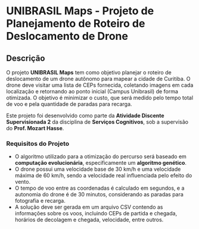 # UNIBRASIL Maps - Projeto de Planejamento de Roteiro de Deslocamento de Drone

## Descrição

O projeto **UNIBRASIL Maps** tem como objetivo planejar o roteiro de deslocamento de um drone autônomo para mapear a cidade de Curitiba. O drone deve visitar uma lista de CEPs fornecida, coletando imagens em cada localização e retornando ao ponto inicial (Campus Unibrasil) de forma otimizada. O objetivo é minimizar o custo, que será medido pelo tempo total de voo e pela quantidade de paradas para recarga.

Este projeto foi desenvolvido como parte da **Atividade Discente Supervisionada 2** da disciplina de **Serviços Cognitivos**, sob a supervisão do **Prof. Mozart Hasse**.

### Requisitos do Projeto

- O algoritmo utilizado para a otimização do percurso será baseado em **computação evolucionária**, especificamente um **algoritmo genético**.
- O drone possui uma velocidade base de 30 km/h e uma velocidade máxima de 60 km/h, sendo a velocidade real influenciada pelo efeito do vento.
- O tempo de voo entre as coordenadas é calculado em segundos, e a autonomia do drone é de 30 minutos, considerando as paradas para fotografia e recarga.
- A solução deve ser gerada em um arquivo CSV contendo as informações sobre os voos, incluindo CEPs de partida e chegada, horários de decolagem e chegada, velocidade, entre outros.

